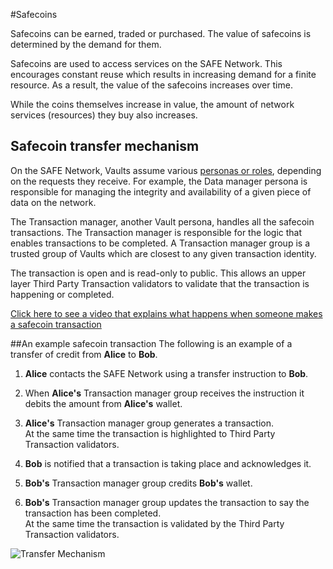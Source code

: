 #Safecoins

Safecoins can be earned, traded or purchased. The value of safecoins is determined by the demand for them.

Safecoins are used to access services on the SAFE Network. This encourages constant reuse which results in increasing demand for a finite resource. As a result, the value of the safecoins increases over time.

While the coins themselves increase in value, the amount of network services (resources) they buy also increases.


## Safecoin transfer mechanism
On the SAFE Network, Vaults assume various [personas or roles](http://maidsafe.net/SystemDocs/what_it_is/vaults.html), depending on the requests they receive.  For example, the Data manager persona is responsible for managing the integrity and availability of a given piece of data on the network.

The Transaction manager, another Vault persona, handles all the safecoin transactions. The Transaction manager is responsible for the logic that enables transactions to be completed. A Transaction manager group is a trusted group of Vaults which are closest to any given transaction identity.

The transaction is open and is read-only to public. This allows an upper layer Third Party Transaction validators to validate that the transaction is happening or completed.

[Click here to see a video that explains what happens when someone makes a safecoin transaction](https://www.youtube.com/watch?v=Bs95jLq_cy0)

##An example safecoin transaction
The following is an example of a transfer of credit from **Alice** to **Bob**.

1.	**Alice** contacts the SAFE Network using a transfer instruction to **Bob**.

2.	When **Alice's** Transaction manager group receives the instruction it debits the amount from **Alice's** wallet.

3. **Alice's** Transaction manager group generates a transaction.<br/>
At the same time the transaction is highlighted to Third Party Transaction validators.

4.	**Bob** is notified that a transaction is taking place and acknowledges it.

5.	**Bob's** Transaction manager group credits **Bob's** wallet.

6.	**Bob's** Transaction manager group updates the transaction to say the transaction has been completed.<br/>
At the same time the transaction is validated by the Third Party Transaction validators.


![Transfer Mechanism](https://raw.githubusercontent.com/maidsafe/Whitepapers/master/resources/transfer_mechanism_diagram.png)

